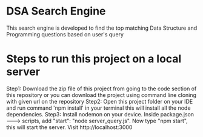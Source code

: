 # DSA Search Engine
This search engine is developed to find the top matching Data Structure and Programming questions based on user's query

# Steps to run this project on a local server
Step1: Download the zip file of this project from going to the code section of this repository or you can download the project using command line cloning with given url on the repository
Step2: Open this project folder on your IDE and run command 'npm install' in your terminal this will install all the node dependencies.
Step3: Install nodemon on your device. Inside package.json ---> scripts, add "start": "node server_query.js". Now type "npm start", this will start the server. Visit http://localhost:3000

